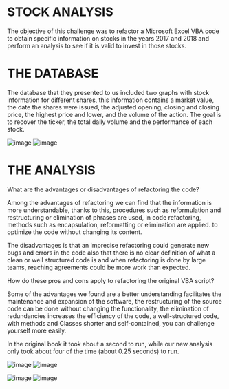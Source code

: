 # STOCK ANALYSIS

The objective of this challenge was to refactor a Microsoft Excel VBA code to obtain specific information on stocks in the years 2017 and 2018 and perform an analysis to see if it is valid to invest in those stocks.

# THE DATABASE

The database that they presented to us included two graphs with stock information for different shares, this information contains a market value, the date the shares were issued, the adjusted opening, closing and closing price, the highest price and lower, and the volume of the action. The goal is to recover the ticker, the total daily volume and the performance of each stock.

![image](https://user-images.githubusercontent.com/86340630/124346750-219e2b00-dba6-11eb-8a72-5ae88186b4d4.png)
![image](https://user-images.githubusercontent.com/86340630/124346759-337fce00-dba6-11eb-88d5-0297fcc03669.png)

# THE ANALYSIS

What are the advantages or disadvantages of refactoring the code?

Among the advantages of refactoring we can find that the information is more understandable, thanks to this, procedures such as reformulation and restructuring or elimination of phrases are used, in code refactoring, methods such as encapsulation, reformatting or elimination are applied. to optimize the code without changing its content.

The disadvantages is that an imprecise refactoring could generate new bugs and errors in the code also that there is no clear definition of what a clean or well structured code is and when refactoring is done by large teams, reaching agreements could be more work than expected.

How do these pros and cons apply to refactoring the original VBA script?

Some of the advantages we found are a better understanding facilitates the maintenance and expansion of the software, the restructuring of the source code can be done without changing the functionality, the elimination of redundancies increases the efficiency of the code, a well-structured code, with methods and Classes shorter and self-contained, you can challenge yourself more easily.

In the original book it took about a second to run, while our new analysis only took about four of the time (about 0.25 seconds) to run.

![image](https://user-images.githubusercontent.com/86340630/124347386-206efd00-dbaa-11eb-834f-2906bc4dd9f5.png)
![image](https://user-images.githubusercontent.com/86340630/124347391-2bc22880-dbaa-11eb-93a7-883ec188b43e.png)

![image](https://user-images.githubusercontent.com/86340630/124347402-38df1780-dbaa-11eb-94ab-edf135b81161.png)
![image](https://user-images.githubusercontent.com/86340630/124347410-45fc0680-dbaa-11eb-959a-6380ef11e41e.png)
